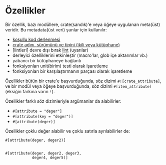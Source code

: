 # Özellikler

Bir özellik, bazı modüllere, crate(sandık)'e veya öğeye uygulanan meta(üst) veridir. Bu metadata(üst veri)
şunlar için kullanılır:

<!-- TODO: Link these to their respective examples -->

* [koşullu kod derlenmesi][cfg]
* [crate adını, sürümünü ve tipini (ikili veya kütüphane)][crate]
* [lintleri] devre dışı bırak [lint]  (uyarılar)
* derleyici özelliklerini etkinleştir (macro'lar, glob içe aktarımlar vb.)
* yabancı bir kütüphaneye bağlantı
* fonksiyonları unit(birim) testi olarak işaretleme
* fonksiyonları bir karşılaştırmanın parçası olarak işaretleme

Özellikler bütün bir crate'e başvurduğunda, söz dizimi `#![crate_attribute]`,
ve bir modül veya öğeye başvurduğunda, söz dizimi `#[item_attribute]`
(eksiğin farkına varın `!`).

Özellikler farklı söz dizimleriyle argümanlar da alabilirler:

* `#[attribute = "deger"]`
* `#[attribute(key = "deger")]`
* `#[attribute(deger)]`

Özellikler çoklu değer alabilir ve çoklu satırla ayrılabilirler de:

```rust,ignore
#[attribute(deger, deger2)]


#[attribute(deger, deger2, deger3,
            deger4, deger5)]
```

[cfg]: attribute/cfg.md
[crate]: attribute/crate.md
[lint]: https://en.wikipedia.org/wiki/Lint_%28software%29

